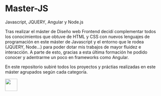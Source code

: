 # Master-JS
Javascript, JQUERY, Angular y Node.js

Tras realizar el máster de Diseño web Frontend decidí complementar todos los conocimientos que obtuve de HTML y CSS con nuevos lenguajes de programación en este máster de Javascript y el entorno que le rodea (JQUERY, Node...) para poder dotar mis trabajos de mayor fluidez e interacción. A parte de esto, gracias a esta última formación he podido conocer y adentrarme un poco en frameworks como Angular. 

En este repositorio subiré todos los proyectos y práctias realizadas en este máster agrupados según cada categoría. 

<img src="https://cdn.jsdelivr.net/gh/devicons/devicon/icons/javascript/javascript-original.svg" width="40" height="40"/>
